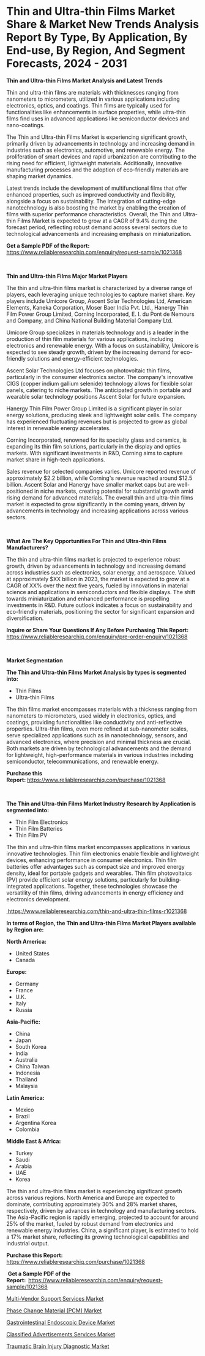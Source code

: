 <p><h1>Thin and Ultra-thin Films Market Share & Market New Trends Analysis Report By Type, By Application, By End-use, By Region, And Segment Forecasts, 2024 - 2031</h1></p><p><strong>Thin and Ultra-thin Films Market Analysis and Latest Trends</strong></p>
<p><p>Thin and ultra-thin films are materials with thicknesses ranging from nanometers to micrometers, utilized in various applications including electronics, optics, and coatings. Thin films are typically used for functionalities like enhancements in surface properties, while ultra-thin films find uses in advanced applications like semiconductor devices and nano-coatings. </p><p>The Thin and Ultra-thin Films Market is experiencing significant growth, primarily driven by advancements in technology and increasing demand in industries such as electronics, automotive, and renewable energy. The proliferation of smart devices and rapid urbanization are contributing to the rising need for efficient, lightweight materials. Additionally, innovative manufacturing processes and the adoption of eco-friendly materials are shaping market dynamics.</p><p>Latest trends include the development of multifunctional films that offer enhanced properties, such as improved conductivity and flexibility, alongside a focus on sustainability. The integration of cutting-edge nanotechnology is also boosting the market by enabling the creation of films with superior performance characteristics. Overall, the Thin and Ultra-thin Films Market is expected to grow at a CAGR of 9.4% during the forecast period, reflecting robust demand across several sectors due to technological advancements and increasing emphasis on miniaturization.</p></p>
<p><strong>Get a Sample PDF of the Report:&nbsp;</strong> <a href="https://www.reliableresearchiq.com/enquiry/request-sample/1021368?utm_campaign=1499&utm_medium=2&utm_source=Github&utm_content=ia&utm_term=11102024&utm_id=thin-and-ultra-thin-films">https://www.reliableresearchiq.com/enquiry/request-sample/1021368</a></p>
<p>&nbsp;</p>
<p><strong>Thin and Ultra-thin Films Major Market Players</strong></p>
<p><p>The thin and ultra-thin films market is characterized by a diverse range of players, each leveraging unique technologies to capture market share. Key players include Umicore Group, Ascent Solar Technologies Ltd, American Elements, Kaneka Corporation, Moser Baer India Pvt. Ltd., Hanergy Thin Film Power Group Limited, Corning Incorporated, E. I. du Pont de Nemours and Company, and China National Building Material Company Ltd.</p><p>Umicore Group specializes in materials technology and is a leader in the production of thin film materials for various applications, including electronics and renewable energy. With a focus on sustainability, Umicore is expected to see steady growth, driven by the increasing demand for eco-friendly solutions and energy-efficient technologies.</p><p>Ascent Solar Technologies Ltd focuses on photovoltaic thin films, particularly in the consumer electronics sector. The company's innovative CIGS (copper indium gallium selenide) technology allows for flexible solar panels, catering to niche markets. The anticipated growth in portable and wearable solar technology positions Ascent Solar for future expansion.</p><p>Hanergy Thin Film Power Group Limited is a significant player in solar energy solutions, producing sleek and lightweight solar cells. The company has experienced fluctuating revenues but is projected to grow as global interest in renewable energy accelerates.</p><p>Corning Incorporated, renowned for its specialty glass and ceramics, is expanding its thin film solutions, particularly in the display and optics markets. With significant investments in R&D, Corning aims to capture market share in high-tech applications.</p><p>Sales revenue for selected companies varies. Umicore reported revenue of approximately $2.2 billion, while Corning's revenue reached around $12.5 billion. Ascent Solar and Hanergy have smaller market caps but are well-positioned in niche markets, creating potential for substantial growth amid rising demand for advanced materials. The overall thin and ultra-thin films market is expected to grow significantly in the coming years, driven by advancements in technology and increasing applications across various sectors.</p></p>
<p>&nbsp;</p>
<p><strong>What Are The Key Opportunities For Thin and Ultra-thin Films Manufacturers?</strong></p>
<p><p>The thin and ultra-thin films market is projected to experience robust growth, driven by advancements in technology and increasing demand across industries such as electronics, solar energy, and aerospace. Valued at approximately $XX billion in 2023, the market is expected to grow at a CAGR of XX% over the next five years, fueled by innovations in material science and applications in semiconductors and flexible displays. The shift towards miniaturization and enhanced performance is propelling investments in R&D. Future outlook indicates a focus on sustainability and eco-friendly materials, positioning the sector for significant expansion and diversification.</p></p>
<p><strong>Inquire or Share Your Questions If Any Before Purchasing This Report:</strong> <a href="https://www.reliableresearchiq.com/enquiry/pre-order-enquiry/1021368?utm_campaign=1499&utm_medium=2&utm_source=Github&utm_content=ia&utm_term=11102024&utm_id=thin-and-ultra-thin-films">https://www.reliableresearchiq.com/enquiry/pre-order-enquiry/1021368</a></p>
<p>&nbsp;</p>
<p><strong>Market Segmentation</strong></p>
<p><strong>The Thin and Ultra-thin Films Market Analysis by types is segmented into:</strong></p>
<p><ul><li>Thin Films</li><li>Ultra-thin Films</li></ul></p>
<p><p>The thin films market encompasses materials with a thickness ranging from nanometers to micrometers, used widely in electronics, optics, and coatings, providing functionalities like conductivity and anti-reflective properties. Ultra-thin films, even more refined at sub-nanometer scales, serve specialized applications such as in nanotechnology, sensors, and advanced electronics, where precision and minimal thickness are crucial. Both markets are driven by technological advancements and the demand for lightweight, high-performance materials in various industries including semiconductor, telecommunications, and renewable energy.</p></p>
<p><strong>Purchase this Report:&nbsp;</strong><a href="https://www.reliableresearchiq.com/purchase/1021368?utm_campaign=1499&utm_medium=2&utm_source=Github&utm_content=ia&utm_term=11102024&utm_id=thin-and-ultra-thin-films">https://www.reliableresearchiq.com/purchase/1021368</a></p>
<p>&nbsp;</p>
<p><strong>The Thin and Ultra-thin Films Market Industry Research by Application is segmented into:</strong></p>
<p><ul><li>Thin Film Electronics</li><li>Thin Film Batteries</li><li>Thin Film PV</li></ul></p>
<p><p>The thin and ultra-thin films market encompasses applications in various innovative technologies. Thin film electronics enable flexible and lightweight devices, enhancing performance in consumer electronics. Thin film batteries offer advantages such as compact size and improved energy density, ideal for portable gadgets and wearables. Thin film photovoltaics (PV) provide efficient solar energy solutions, particularly for building-integrated applications. Together, these technologies showcase the versatility of thin films, driving advancements in energy efficiency and electronics development.</p></p>
<p><a href="https://www.reliableresearchiq.com/thin-and-ultra-thin-films-r1021368?utm_campaign=1499&utm_medium=2&utm_source=Github&utm_content=ia&utm_term=11102024&utm_id=thin-and-ultra-thin-films">&nbsp;https://www.reliableresearchiq.com/thin-and-ultra-thin-films-r1021368</a></p>
<p><strong>In terms of Region, the Thin and Ultra-thin Films Market Players available by Region are:</strong></p>
<p>
    <p> <strong> North America: </strong>
        <ul>
            <li>United States</li>
            <li>Canada</li>
        </ul>
        </p> 
    <p> <strong> Europe: </strong>
        <ul>
            <li>Germany</li>
            <li>France</li>
            <li>U.K.</li>
            <li>Italy</li>
            <li>Russia</li>
        </ul>
        </p> 
    <p> <strong> Asia-Pacific: </strong>
        <ul>
            <li>China</li>
            <li>Japan</li>
            <li>South Korea</li>
            <li>India</li>
            <li>Australia</li>
            <li>China Taiwan</li>
            <li>Indonesia</li>
            <li>Thailand</li>
            <li>Malaysia</li>
        </ul>
        </p> 
    <p> <strong> Latin America: </strong>
        <ul>
            <li>Mexico</li>
            <li>Brazil</li>
            <li>Argentina Korea</li>
            <li>Colombia</li>
        </ul>
        </p> 
    <p> <strong> Middle East & Africa: </strong>
        <ul>
            <li>Turkey</li>
            <li>Saudi</li>
            <li>Arabia</li>
            <li>UAE</li>
            <li>Korea</li>
        </ul>
    </p>
    </p>
<p><p>The thin and ultra-thin films market is experiencing significant growth across various regions. North America and Europe are expected to dominate, contributing approximately 30% and 28% market shares, respectively, driven by advances in technology and manufacturing sectors. The Asia-Pacific region is rapidly emerging, projected to account for around 25% of the market, fueled by robust demand from electronics and renewable energy industries. China, a significant player, is estimated to hold a 17% market share, reflecting its growing technological capabilities and industrial output.</p></p>
<p><strong>Purchase this Report: </strong><a href="https://www.reliableresearchiq.com/purchase/1021368?utm_campaign=1499&utm_medium=2&utm_source=Github&utm_content=ia&utm_term=11102024&utm_id=thin-and-ultra-thin-films">https://www.reliableresearchiq.com/purchase/1021368</a></p>
<p>&nbsp;<strong>Get a Sample PDF of the Report:&nbsp;&nbsp;</strong><a href="https://www.reliableresearchiq.com/enquiry/request-sample/1021368?utm_campaign=1499&utm_medium=2&utm_source=Github&utm_content=ia&utm_term=11102024&utm_id=thin-and-ultra-thin-films">https://www.reliableresearchiq.com/enquiry/request-sample/1021368</a></p>
<p><strong></strong></p>
<p><p><a href="https://www.linkedin.com/pulse/multi-vendor-support-services-market-outlook-complete-industry-y5gzf?utm_campaign=1499&utm_medium=2&utm_source=Github&utm_content=ia&utm_term=11102024&utm_id=thin-and-ultra-thin-films">Multi-Vendor Support Services Market</a></p><p><a href="https://www.linkedin.com/pulse/global-phase-change-material-pcm-market-opportunities-challenges2024-foecc?utm_campaign=1499&utm_medium=2&utm_source=Github&utm_content=ia&utm_term=11102024&utm_id=thin-and-ultra-thin-films">Phase Change Material (PCM) Market</a></p><p><a href="https://www.linkedin.com/pulse/analyzing-gastrointestinal-endoscopic-device-market-dynamics-snzec?utm_campaign=1499&utm_medium=2&utm_source=Github&utm_content=ia&utm_term=11102024&utm_id=thin-and-ultra-thin-films">Gastrointestinal Endoscopic Device Market</a></p><p><a href="https://www.linkedin.com/pulse/global-classified-advertisements-services-industry-analysis-c0j3e?utm_campaign=1499&utm_medium=2&utm_source=Github&utm_content=ia&utm_term=11102024&utm_id=thin-and-ultra-thin-films">Classified Advertisements Services Market</a></p><p><a href="https://www.linkedin.com/pulse/comprehensive-traumatic-brain-injury-diagnostic-market-tmvmc?utm_campaign=1499&utm_medium=2&utm_source=Github&utm_content=ia&utm_term=11102024&utm_id=thin-and-ultra-thin-films">Traumatic Brain Injury Diagnostic Market</a></p></p>